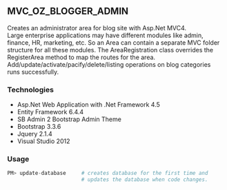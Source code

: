## MVC_OZ_BLOGGER_ADMIN

Creates an administrator area for blog site with Asp.Net MVC4.   
Large enterprise applications may have different modules like admin, finance, HR, marketing, etc. So an Area can contain a separate MVC folder structure for all these modules. The AreaRegistration class overrides the RegisterArea method to map the routes for the area.  
Add/update/activate/pacify/delete/listing operations on blog categories runs successfully.  


### Technologies  

+ Asp.Net Web Application with .Net Framework 4.5 
+ Entity Framework 6.4.4
+ SB Admin 2 Bootstrap Admin Theme
+ Bootstrap 3.3.6
+ Jquery 2.1.4
+ Visual Studio 2012


### Usage

```python
PM> update-database 	# creates database for the first time and
                        # updates the database when code changes.
```
